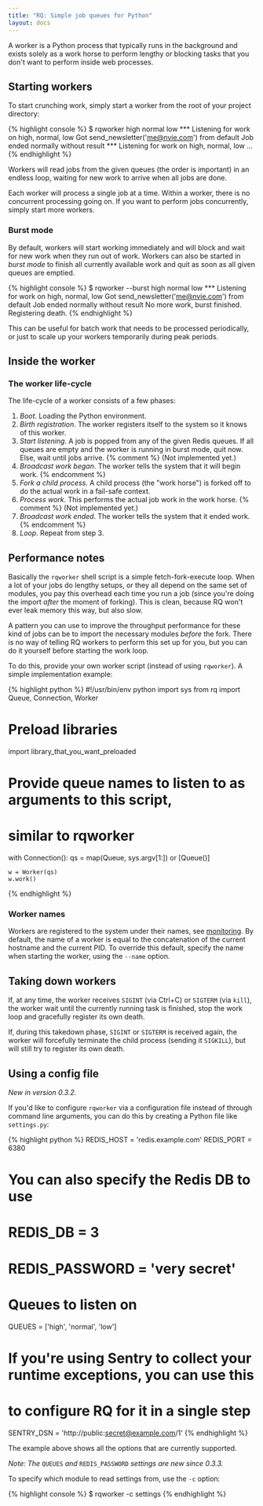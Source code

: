 ```yaml
---
title: "RQ: Simple job queues for Python"
layout: docs
---
```


A worker is a Python process that typically runs in the background and exists
solely as a work horse to perform lengthy or blocking tasks that you don't want
to perform inside web processes.


## Starting workers

To start crunching work, simply start a worker from the root of your project
directory:

{% highlight console %}
$ rqworker high normal low
*** Listening for work on high, normal, low
Got send_newsletter('me@nvie.com') from default
Job ended normally without result
*** Listening for work on high, normal, low
...
{% endhighlight %}

Workers will read jobs from the given queues (the order is important) in an
endless loop, waiting for new work to arrive when all jobs are done.

Each worker will process a single job at a time.  Within a worker, there is no
concurrent processing going on.  If you want to perform jobs concurrently,
simply start more workers.


### Burst mode

By default, workers will start working immediately and will block and wait for
new work when they run out of work.  Workers can also be started in _burst
mode_ to finish all currently available work and quit as soon as all given
queues are emptied.

{% highlight console %}
$ rqworker --burst high normal low
*** Listening for work on high, normal, low
Got send_newsletter('me@nvie.com') from default
Job ended normally without result
No more work, burst finished.
Registering death.
{% endhighlight %}

This can be useful for batch work that needs to be processed periodically, or
just to scale up your workers temporarily during peak periods.


## Inside the worker

### The worker life-cycle

The life-cycle of a worker consists of a few phases:

1. _Boot_. Loading the Python environment.
2. _Birth registration_. The worker registers itself to the system so it knows
   of this worker.
3. _Start listening_. A job is popped from any of the given Redis queues.
   If all queues are empty and the worker is running in burst mode, quit now.
   Else, wait until jobs arrive.
{% comment %}  (Not implemented yet.)
4. _Broadcast work began_. The worker tells the system that it will begin work.
{% endcomment %}
5. _Fork a child process._
   A child process (the "work horse") is forked off to do the actual work in
   a fail-safe context.
6. _Process work_. This performs the actual job work in the work horse.
{% comment %}  (Not implemented yet.)
7. _Broadcast work ended_. The worker tells the system that it ended work.
{% endcomment %}
8. _Loop_.  Repeat from step 3.


## Performance notes

Basically the `rqworker` shell script is a simple fetch-fork-execute loop.
When a lot of your jobs do lengthy setups, or they all depend on the same set
of modules, you pay this overhead each time you run a job (since you're doing
the import _after_ the moment of forking).  This is clean, because RQ won't
ever leak memory this way, but also slow.

A pattern you can use to improve the throughput performance for these kind of
jobs can be to import the necessary modules _before_ the fork.  There is no way
of telling RQ workers to perform this set up for you, but you can do it
yourself before starting the work loop.

To do this, provide your own worker script (instead of using `rqworker`).
A simple implementation example:

{% highlight python %}
#!/usr/bin/env python
import sys
from rq import Queue, Connection, Worker

# Preload libraries
import library_that_you_want_preloaded

# Provide queue names to listen to as arguments to this script,
# similar to rqworker
with Connection():
    qs = map(Queue, sys.argv[1:]) or [Queue()]

    w = Worker(qs)
    w.work()
{% endhighlight %}


### Worker names

Workers are registered to the system under their names, see [monitoring][m].
By default, the name of a worker is equal to the concatenation of the current
hostname and the current PID.  To override this default, specify the name when
starting the worker, using the `--name` option.

[m]: {{site.baseurl}}docs/monitoring/


## Taking down workers

If, at any time, the worker receives `SIGINT` (via Ctrl+C) or `SIGTERM` (via
`kill`), the worker wait until the currently running task is finished, stop
the work loop and gracefully register its own death.

If, during this takedown phase, `SIGINT` or `SIGTERM` is received again, the
worker will forcefully terminate the child process (sending it `SIGKILL`), but
will still try to register its own death.


## Using a config file

_New in version 0.3.2._

If you'd like to configure `rqworker` via a configuration file instead of
through command line arguments, you can do this by creating a Python file like
`settings.py`:

{% highlight python %}
REDIS_HOST = 'redis.example.com'
REDIS_PORT = 6380

# You can also specify the Redis DB to use
# REDIS_DB = 3
# REDIS_PASSWORD = 'very secret'

# Queues to listen on
QUEUES = ['high', 'normal', 'low']

# If you're using Sentry to collect your runtime exceptions, you can use this
# to configure RQ for it in a single step
SENTRY_DSN = 'http://public:secret@example.com/1'
{% endhighlight %}

The example above shows all the options that are currently supported.

_Note: The_ `QUEUES` _and_ `REDIS_PASSWORD` _settings are new since 0.3.3._

To specify which module to read settings from, use the `-c` option:

{% highlight console %}
$ rqworker -c settings
{% endhighlight %}
